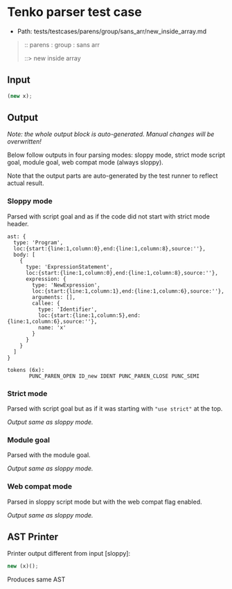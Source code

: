 # Tenko parser test case

- Path: tests/testcases/parens/group/sans_arr/new_inside_array.md

> :: parens : group : sans arr
>
> ::> new inside array

## Input

`````js
(new x);
`````

## Output

_Note: the whole output block is auto-generated. Manual changes will be overwritten!_

Below follow outputs in four parsing modes: sloppy mode, strict mode script goal, module goal, web compat mode (always sloppy).

Note that the output parts are auto-generated by the test runner to reflect actual result.

### Sloppy mode

Parsed with script goal and as if the code did not start with strict mode header.

`````
ast: {
  type: 'Program',
  loc:{start:{line:1,column:0},end:{line:1,column:8},source:''},
  body: [
    {
      type: 'ExpressionStatement',
      loc:{start:{line:1,column:0},end:{line:1,column:8},source:''},
      expression: {
        type: 'NewExpression',
        loc:{start:{line:1,column:1},end:{line:1,column:6},source:''},
        arguments: [],
        callee: {
          type: 'Identifier',
          loc:{start:{line:1,column:5},end:{line:1,column:6},source:''},
          name: 'x'
        }
      }
    }
  ]
}

tokens (6x):
       PUNC_PAREN_OPEN ID_new IDENT PUNC_PAREN_CLOSE PUNC_SEMI
`````

### Strict mode

Parsed with script goal but as if it was starting with `"use strict"` at the top.

_Output same as sloppy mode._

### Module goal

Parsed with the module goal.

_Output same as sloppy mode._

### Web compat mode

Parsed in sloppy script mode but with the web compat flag enabled.

_Output same as sloppy mode._

## AST Printer

Printer output different from input [sloppy]:

````js
new (x)();
````

Produces same AST
